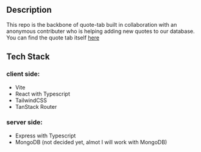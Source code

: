 ## Description

This repo is the backbone of quote-tab built in collaboration with an anonymous contributer who is helping adding new quotes to our database. You can find the quote tab itself [here](https://github.com/usefmahmud/quote-tab)

## Tech Stack
### client side:
- Vite
- React with Typescript
- TailwindCSS
- TanStack Router

### server side:
- Express with Typescript
- MongoDB (not decided yet, almot I will work with MongoDB)